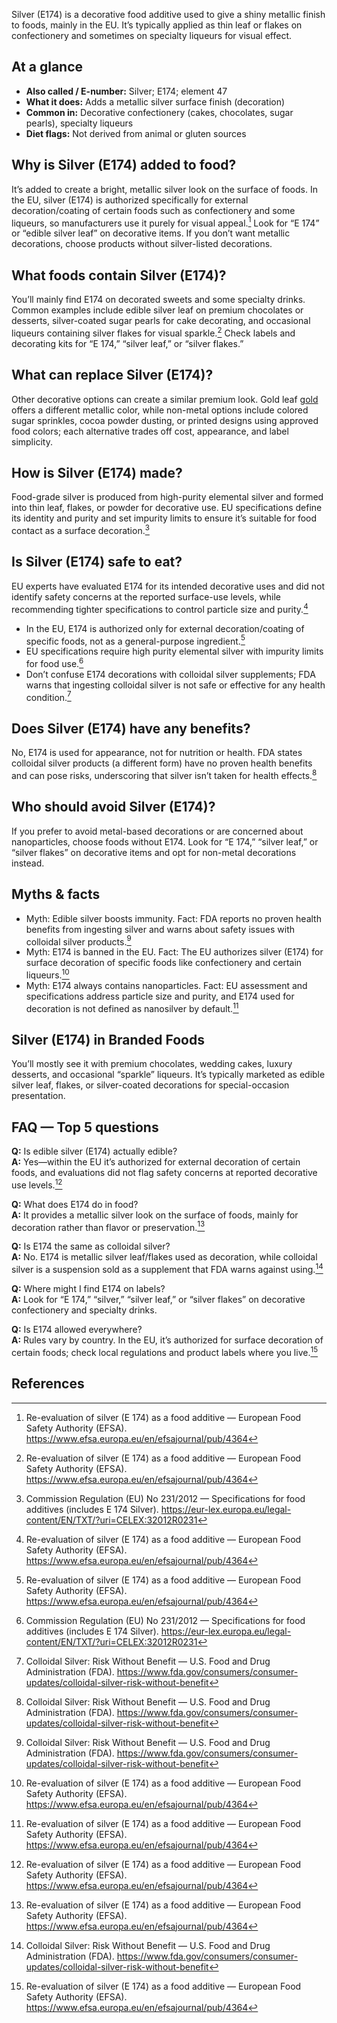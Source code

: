 Silver (E174) is a decorative food additive used to give a shiny metallic finish to foods, mainly in the EU. It’s typically applied as thin leaf or flakes on confectionery and sometimes on specialty liqueurs for visual effect. 
<!--more-->

## At a glance
- **Also called / E-number:** Silver; E174; element 47  
- **What it does:** Adds a metallic silver surface finish (decoration)  
- **Common in:** Decorative confectionery (cakes, chocolates, sugar pearls), specialty liqueurs  
- **Diet flags:** Not derived from animal or gluten sources  

## Why is Silver (E174) added to food?
It’s added to create a bright, metallic silver look on the surface of foods. In the EU, silver (E174) is authorized specifically for external decoration/coating of certain foods such as confectionery and some liqueurs, so manufacturers use it purely for visual appeal.[^1] Look for “E 174” or “edible silver leaf” on decorative items. If you don’t want metallic decorations, choose products without silver-listed decorations.

## What foods contain Silver (E174)?
You’ll mainly find E174 on decorated sweets and some specialty drinks. Common examples include edible silver leaf on premium chocolates or desserts, silver-coated sugar pearls for cake decorating, and occasional liqueurs containing silver flakes for visual sparkle.[^1] Check labels and decorating kits for “E 174,” “silver leaf,” or “silver flakes.”

## What can replace Silver (E174)?
Other decorative options can create a similar premium look. Gold leaf [gold](/e175-gold) offers a different metallic color, while non-metal options include colored sugar sprinkles, cocoa powder dusting, or printed designs using approved food colors; each alternative trades off cost, appearance, and label simplicity.

## How is Silver (E174) made?
Food-grade silver is produced from high-purity elemental silver and formed into thin leaf, flakes, or powder for decorative use. EU specifications define its identity and purity and set impurity limits to ensure it’s suitable for food contact as a surface decoration.[^2]

## Is Silver (E174) safe to eat?
EU experts have evaluated E174 for its intended decorative uses and did not identify safety concerns at the reported surface-use levels, while recommending tighter specifications to control particle size and purity.[^1]
- In the EU, E174 is authorized only for external decoration/coating of specific foods, not as a general-purpose ingredient.[^1]
- EU specifications require high purity elemental silver with impurity limits for food use.[^2]
- Don’t confuse E174 decorations with colloidal silver supplements; FDA warns that ingesting colloidal silver is not safe or effective for any health condition.[^3]

## Does Silver (E174) have any benefits?
No, E174 is used for appearance, not for nutrition or health. FDA states colloidal silver products (a different form) have no proven health benefits and can pose risks, underscoring that silver isn’t taken for health effects.[^3]

## Who should avoid Silver (E174)?
If you prefer to avoid metal-based decorations or are concerned about nanoparticles, choose foods without E174. Look for “E 174,” “silver leaf,” or “silver flakes” on decorative items and opt for non-metal decorations instead.

## Myths & facts
- Myth: Edible silver boosts immunity. Fact: FDA reports no proven health benefits from ingesting silver and warns about safety issues with colloidal silver products.[^3]
- Myth: E174 is banned in the EU. Fact: The EU authorizes silver (E174) for surface decoration of specific foods like confectionery and certain liqueurs.[^1]
- Myth: E174 always contains nanoparticles. Fact: EU assessment and specifications address particle size and purity, and E174 used for decoration is not defined as nanosilver by default.[^1]

## Silver (E174) in Branded Foods
You’ll mostly see it with premium chocolates, wedding cakes, luxury desserts, and occasional “sparkle” liqueurs. It’s typically marketed as edible silver leaf, flakes, or silver-coated decorations for special-occasion presentation.

## FAQ — Top 5 questions
**Q:** Is edible silver (E174) actually edible?  
**A:** Yes—within the EU it’s authorized for external decoration of certain foods, and evaluations did not flag safety concerns at reported decorative use levels.[^1]

**Q:** What does E174 do in food?  
**A:** It provides a metallic silver look on the surface of foods, mainly for decoration rather than flavor or preservation.[^1]

**Q:** Is E174 the same as colloidal silver?  
**A:** No. E174 is metallic silver leaf/flakes used as decoration, while colloidal silver is a suspension sold as a supplement that FDA warns against using.[^3]

**Q:** Where might I find E174 on labels?  
**A:** Look for “E 174,” “silver,” “silver leaf,” or “silver flakes” on decorative confectionery and specialty drinks.

**Q:** Is E174 allowed everywhere?  
**A:** Rules vary by country. In the EU, it’s authorized for surface decoration of certain foods; check local regulations and product labels where you live.[^1]

## References
[^1]: Re-evaluation of silver (E 174) as a food additive — European Food Safety Authority (EFSA). https://www.efsa.europa.eu/en/efsajournal/pub/4364  
[^2]: Commission Regulation (EU) No 231/2012 — Specifications for food additives (includes E 174 Silver). https://eur-lex.europa.eu/legal-content/EN/TXT/?uri=CELEX:32012R0231  
[^3]: Colloidal Silver: Risk Without Benefit — U.S. Food and Drug Administration (FDA). https://www.fda.gov/consumers/consumer-updates/colloidal-silver-risk-without-benefit
